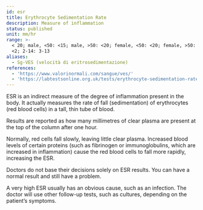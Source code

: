 ```yaml
---
id: esr
title: Erythrocyte Sedimentation Rate
description: Measure of inflammation
status: published
unit: mm/hr
range: >-
  < 20; male, <50: <15; male, >50: <20; female, <50: <20; female, >50: <30; 0-2:
  <2; 2-14: 3-13
aliases:
  - Sg-VES (velocità di eritrosedimentazione)
references:
  - 'https://www.valorinormali.com/sangue/ves/'
  - 'https://labtestsonline.org.uk/tests/erythrocyte-sedimentation-rate-esr'
---
```

ESR is an indirect measure of the degree of inflammation present in the body. It actually measures the rate of fall (sedimentation) of erythrocytes (red blood cells) in a tall, thin tube of blood. 

Results are reported as how many millimetres of clear plasma are present at the top of the column after one hour. 

Normally, red cells fall slowly, leaving little clear plasma. Increased blood levels of certain proteins (such as fibrinogen or immunoglobulins, which are increased in inflammation) cause the red blood cells to fall more rapidly, increasing the ESR.

Doctors do not base their decisions solely on ESR results. You can have a normal result and still have a problem.

A very high ESR usually has an obvious cause, such as an infection. The doctor will use other follow-up tests, such as cultures, depending on the patient’s symptoms.

